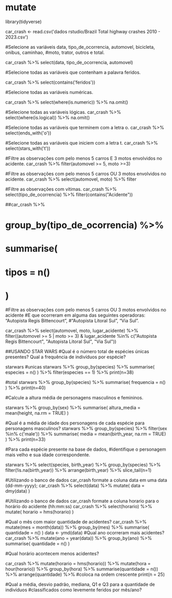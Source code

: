 # mutate

library(tidyverse)

car_crash <- read.csv('dados rstudio/Brazil Total highway crashes 2010 - 2023.csv')

#Selecione as variáveis data, tipo_de_ocorrencia, automovel, bicicleta, onibus, caminhao, 
#moto, trator, outros e total.

car_crash %>% 
  select(data, tipo_de_ocorrencia, automovel)

#Selecione todas as variáveis que contenham a palavra feridos.

car_crash %>%
  select(contains('feridos'))

#Selecione todas as variáveis numéricas.

car_crash %>%
  select(where(is.numeric))  %>%
  na.omit()
 
#Selecione todas as variáveis lógicas.
car_crash %>%
  select(where(is.logical))  %>%
  na.omit()

#Selecione todas as variáveis que terminem com a letra o.
car_crash %>%
  select(ends_with('o'))

#Selecione todas as variáveis que iniciem com a letra t.
car_crash %>%
  select(stars_with('t'))

#Filtre as observações com pelo menos 5 carros E 3 motos envolvidos no acidente.
car_crash %>%
  filter(automovel >= 5, moto >=3)


#Filtre as observações com pelo menos 5 carros OU 3 motos envolvidos no acidente.
car_crash %>%
  select(automovel, moto) %>%
  filter

#Filtre as observações com vítimas.
car_crash %>%
  select(tipo_de_ocorrencia) %>%
  filter(contains("Acidente"))


##car_crash %>%
#  group_by(tipo_de_ocorrencia) %>%
#  summarise(
#    tipos = n()
#  )

#Filtre as observações com pelo menos 5 carros OU 3 motos envolvidos no acidente
#E que ocorreram em alguma das seguintes operadoras: “Autopista Regis Bittencourt”, 
#“Autopista Litoral Sul”, “Via Sul”.


car_crash %>%
  select(automovel, moto, lugar_acidente) %>%
  filter((automovel >= 5 | moto >= 3) & 
           lugar_acidente %in% c("Autopista Regis Bittencourt", 
                            "Autopista Litoral Sul", 
                            "Via Sul"))




##USANDO STAR WARS
#Qual é o número total de espécies únicas presentes? Qual a frequência de indivíduos por espécie?

starwars
#unicas
starwars %>%
  group_by(species) %>%
  summarise(
    especies = n()
  ) %>%
  filter(especies == 1) %>%
  print(n=38)

#total
starwars %>%
  group_by(species) %>%
  summarise(
    frequencia = n()
  ) %>%
  print(n=40)

#Calcule a altura média de personagens masculinos e femininos.

starwars %>%
  group_by(sex) %>%
  summarise(
    altura_media = mean(height, na.rm = TRUE)
  )
  
#Qual é a média de idade dos personagens de cada espécie para personagens masculinos?
starwars %>%
  group_by(species) %>%
  filter(sex %in% c('male')) %>%
  summarise(
    media = mean(birth_year, na.rm = TRUE)
  ) %>%
  print(n=33)


#Para cada espécie presente na base de dados, 
#identifique o personagem mais velho e sua idade correspondente.

starwars %>%
  select(species, birth_year) %>%
  group_by(species) %>%
  filter(!is.na(birth_year)) %>%
  arrange(birth_year) %>%
  slice_tail(n=1)


#Utilizando o banco de dados car_crash formate a coluna data em uma data (dd-mm-yyyy);
car_crash %>%
  select(data) %>%
  mutate(
    data = dmy(data)
  )

#Utilizando o banco de dados car_crash formate a coluna horario para o horário do acidente (hh:mm:ss)
car_crash %>%
  select(horario) %>%
  mutate(
    horario = hms(horario)
  )

#Qual o mês com maior quantidade de acidentes?
car_crash %>%
  mutate(mes = month(data)) %>%
  group_by(mes) %>%
  summarise(
    quantidade = n()
  )
 data <- ymd(data)
#Qual ano ocorreram mais acidentes? 
car_crash %>%
  mutate(ano = year(data)) %>%
  group_by(ano) %>%
  summarise(
    quantidade = n()
  )

#Qual horário acontecem menos acidentes?

car_crash %>%
  mutate(horario = hms(horario)) %>%
  mutate(hora = hour(horario)) %>%
  group_by(hora) %>%
  summarise(quantidade = n()) %>%
  arrange(quantidade) %>% #coloca na ordem crescente
  print(n = 25)

#Qual a média, desvio padrão, mediana, Q1 e Q3 para a quantidade de indivíduos 
#classificados como levemente feridos por mês/ano?






